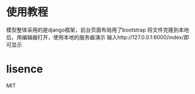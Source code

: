 # 使用教程
模型整体采用的是django框架，前台页面布局用了bootstrap
将文件克隆到本地后，用编辑器打开，使用本地的服务器演示
输入http://127.0.0.1:8000/index/即可显示

# lisence
MIT 
